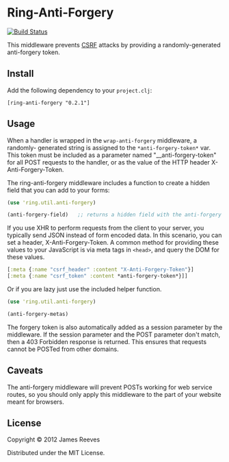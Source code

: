 # Ring-Anti-Forgery

[![Build Status](https://secure.travis-ci.org/weavejester/ring-anti-forgery.png)](http://travis-ci.org/weavejester/ring-anti-forgery)

This middleware prevents [CSRF][1] attacks by providing a randomly-generated
anti-forgery token.

## Install

Add the following dependency to your `project.clj`:

    [ring-anti-forgery "0.2.1"]

## Usage

When a handler is wrapped in the `wrap-anti-forgery` middleware, a randomly-
generated string is assigned to the `*anti-forgery-token*` var. This token must
be included as a parameter named "__anti-forgery-token" for all POST requests
to the handler, or as the value of the HTTP header X-Anti-Forgery-Token.

The ring-anti-forgery middleware includes a function to create a
hidden field that you can add to your forms:

```clojure
(use 'ring.util.anti-forgery)

(anti-forgery-field)   ;; returns a hidden field with the anti-forgery token
```

If you use XHR to perform requests from the client to your server, you typically
send JSON instead of form encoded data. In this scenario, you can set a header,
X-Anti-Forgery-Token. A common method for providing these values to your
JavaScript is via meta tags in `<head>`, and query the DOM for these values.

```clojure
[:meta {:name "csrf_header" :content "X-Anti-Forgery-Token"}]
[:meta {:name "csrf_token" :content *anti-forgery-token*}]]
```

Or if you are lazy just use the included helper function.

```clojure
(use 'ring.util.anti-forgery)

(anti-forgery-metas)
```

The forgery token is also automatically added as a session parameter
by the middleware. If the session parameter and the POST parameter
don't match, then a 403 Forbidden response is returned. This ensures
that requests cannot be POSTed from other domains.

## Caveats

The anti-forgery middleware will prevent POSTs working for web service routes,
so you should only apply this middleware to the part of your website meant
for browsers.

[1]: http://en.wikipedia.org/wiki/Cross-site_request_forgery

## License

Copyright © 2012 James Reeves

Distributed under the MIT License.
